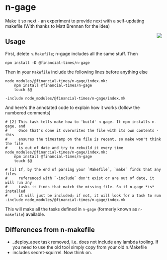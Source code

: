 # n-gage
Make it so next - an experiment to provide next with a self-updating makefile (With thanks to Matt Brennan for the idea)

<img src="https://media.giphy.com/media/LTPvh458Wx0BO/giphy.gif" style="float:right">

## Usage

First, delete `n.Makefile`; n-gage includes all the same stuff. Then

`npm install -D @financial-times/n-gage`

Then in your `Makefile` include the following lines before anything else

```make
node_modules/@financial-times/n-gage/index.mk:
	npm install @financial-times/n-gage
	touch $@

-include node_modules/@financial-times/n-gage/index.mk
```
And here's the annotated code to explain how it works (follow the numbered comments)
```make
# [2] This task tells make how to 'build' n-gage. It npm installs n-gage, and
#     Once that's done it overwrites the file with its own contents - this
#     ensures the timestamp on the file is recent, so make won't think the file
#     is out of date and try to rebuild it every time
node_modules/@financial-times/n-gage/index.mk:
	npm install @financial-times/n-gage
	touch $@

# [1] If, by the end of parsing your `Makefile`, `make` finds that any files
#     referenced with `-include` don't exist or are out of date, it will run any
#     tasks it finds that match the missing file. So if n-gage *is* installed
#     it will just be included; if not, it will look for a task to run
-include node_modules/@financial-times/n-gage/index.mk
```

This will make all the tasks defined in `n-gage` (formerly known as `n-makefile`) available. 

## Differences from n-makefile
- _deploy_apex task removed, i.e. does not include any lambda tooling. If you need to use the old tool simply copy from your old n.Makefile
- includes secret-squirrel. Now think on.
